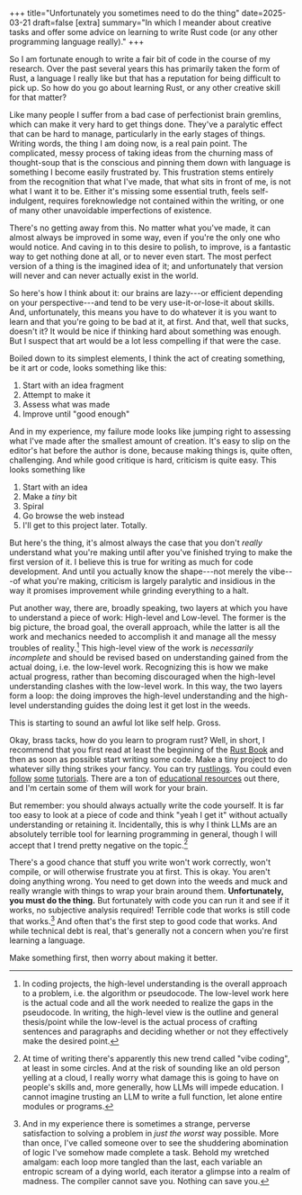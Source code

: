 +++
title="Unfortunately you sometimes need to do the thing"
date=2025-03-21
draft=false
[extra]
summary="In which I meander about creative tasks and offer some advice on learning to write Rust code (or any other programming language really)."
+++

So I am fortunate enough to write a fair bit of code in the course of my
research. Over the past several years this has primarily taken the form of Rust,
a language I really like but that has a reputation for being difficult to pick
up. So how do you go about learning Rust, or any other creative skill for that
matter?

Like many people I suffer from a bad case of perfectionist brain gremlins, which
can make it very hard to get things done. They've a paralytic effect that can be
hard to manage, particularly in the early stages of things. Writing words, the
thing I am doing now, is a real pain point. The complicated, messy process of
taking ideas from the churning mass of thought-soup that is the conscious and
pinning them down with language is something I become easily frustrated by. This
frustration stems entirely from the recognition that what I've made, that what
sits in front of me, is not what I want it to be. Either it's missing some
essential truth, feels self-indulgent, requires foreknowledge not contained
within the writing, or one of many other unavoidable imperfections of existence.

There's no getting away from this. No matter what you've made, it can almost
always be improved in some way, even if you're the only one who would notice.
And caving in to this desire to polish, to improve, is a fantastic way to get
nothing done at all, or to never even start. The most perfect version of a thing
is the imagined idea of it; and unfortunately that version will never and can
never actually exist in the world.

So here's how I think about it: our brains are lazy---or efficient depending on
your perspective---and tend to be very use-it-or-lose-it about skills. And,
unfortunately, this means you have to do whatever it is you want to learn and
that you're going to be bad at it, at first. And that, well that sucks, doesn't
it? It would be nice if thinking hard about something was enough. But I suspect
that art would be a lot less compelling if that were the case.

Boiled down to its simplest elements, I think the act of creating something, be
it art or code, looks something like this:
1. Start with an idea fragment
2. Attempt to make it
3. Assess what was made
4. Improve until "good enough"

And in my experience, my failure mode looks like jumping right to assessing what
I've made after the smallest amount of creation. It's easy to slip on the
editor's hat before the author is done, because making things is, quite often,
challenging. And while good critique is hard, criticism is quite easy. This
looks something like
1. Start with an idea
2. Make a *tiny* bit
3. Spiral
4. Go browse the web instead
5. I'll get to this project later. Totally.

But here's the thing, it's almost always the case that you don't *really*
understand what you're making until after you've finished trying to make the
first version of it. I believe this is true for writing as much for code
development. And until you actually know the shape---not merely the vibe---of
what you're making, criticism is largely paralytic and insidious in the way it
promises improvement while grinding everything to a halt.

Put another way, there are, broadly speaking, two layers at which you have to
understand a piece of work: High-level and Low-level. The former is the big
picture, the broad goal, the overall approach, while the latter is all the work
and mechanics needed to accomplish it and manage all the messy troubles of
reality.[^levels] This high-level view of the work is *necessarily incomplete*
and should be revised based on understanding gained from the actual doing, i.e.
the low-level work. Recognizing this is how we make actual progress, rather than
becoming discouraged when the high-level understanding clashes with the
low-level work. In this way, the two layers form a loop: the doing improves the
high-level understanding and the high-level understanding guides the doing lest
it get lost in the weeds.

This is starting to sound an awful lot like self help. Gross.

Okay, brass tacks, how do you learn to program rust? Well, in short, I recommend
that you first read at least the beginning of the [Rust Book] and then as soon
as possible start writing some code. Make a tiny project to do whatever silly
thing strikes your fancy. You can try [rustlings]. You could even [follow][linked lists]
[some][gentle intro] [tutorials][roguelike].
There are a ton of [educational resources][big guide] out there,
 and I'm certain some of them will work for your brain.

But remember: you should always actually write the code yourself. It is far too
easy to look at a piece of code and think "yeah I get it" without actually
understanding or retaining it. Incidentally, this is why I think LLMs are an
absolutely terrible tool for learning programming in general, though I will
accept that I trend pretty negative on the topic.[^1]

There's a good chance that stuff you write won't work correctly, won't compile,
or will otherwise frustrate you at first. This is okay. You aren't doing
anything wrong. You need to get down into the weeds and muck and really wrangle
with things to wrap your brain around them. **Unfortunately, you must do the
thing.** But fortunately with code you can run it and see if it works, no
subjective analysis required! Terrible code that works is still code that
works.[^2] And often that's the first step to good code that works. And while
technical debt is real, that's generally not a concern when you're first
learning a language.

Make something first, then worry about making it better.





[Rust Book]:https://doc.rust-lang.org/book/
[rustlings]:https://github.com/rust-lang/rustlings
[gentle intro]:https://stevedonovan.github.io/rust-gentle-intro/
[roguelike]:https://bfnightly.bracketproductions.com/rustbook/chapter_0.html
[big guide]:https://gist.github.com/noxasaxon/7bf5ebf930e281529161e51cd221cf8a
[linked lists]:https://rust-unofficial.github.io/too-many-lists/

[^levels]: In coding projects, the high-level understanding is the overall
    approach to a problem, i.e. the algorithm or pseudocode. The low-level work
    here is the actual code and all the work needed to realize the gaps in the
    pseudocode. In writing, the high-level view is the outline and general
    thesis/point while the low-level is the actual process of crafting sentences
    and paragraphs and deciding whether or not they effectively make the desired
    point.

[^1]: At time of writing there's apparently this new trend called "vibe coding",
    at least in some circles. And at the risk of sounding like an old person
    yelling at a cloud, I really worry what damage this is going to have on
    people's skills and, more generally, how LLMs will impede education. I
    cannot imagine trusting an LLM to write a full function, let alone entire
    modules or programs.
[^2]: And in my experience there is sometimes a strange, perverse satisfaction
    to solving a problem in *just the worst* way possible. More than once, I've
    called someone over to see the shuddering abomination of logic I've somehow
    made complete a task. Behold my wretched amalgam: each loop more tangled
    than the last, each variable an entropic scream of a dying world, each
    iterator a glimpse into a realm of madness. The compiler cannot save you.
    Nothing can save you.
